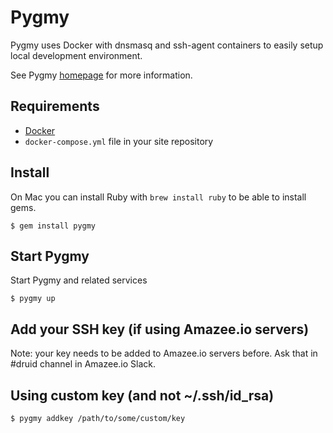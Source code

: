 # Pygmy

Pygmy uses Docker with dnsmasq and ssh-agent containers to easily setup local development environment.

See Pygmy [homepage](https://docs.amazee.io/local_docker_development/pygmy.html) for more information.

## Requirements

- [Docker](docker.md)
- `docker-compose.yml` file in your site repository

## Install 

On Mac you can install Ruby with `brew install ruby` to be able to install gems.

```
$ gem install pygmy
```

## Start Pygmy

Start Pygmy and related services

```
$ pygmy up
```

## Add your SSH key (if using Amazee.io servers)

Note: your key needs to be added to Amazee.io servers before. Ask that in #druid channel in Amazee.io Slack.

## Using custom key (and not ~/.ssh/id_rsa)

```
$ pygmy addkey /path/to/some/custom/key
```
